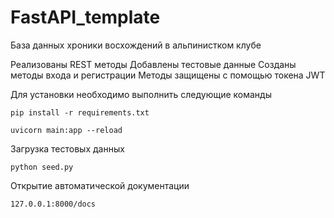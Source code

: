 # FastAPI_template
База данных хроники восхождений в альпинистком клубе

Реализованы REST методы
Добавлены тестовые данные
Созданы методы входа и регистрации
Методы защищены с помощью токена JWT

Для установки необходимо выполнить следующие команды

`pip install -r requirements.txt`

`uvicorn main:app --reload`

Загрузка тестовых данных

`python seed.py`

Открытие автоматической документации

`127.0.0.1:8000/docs`